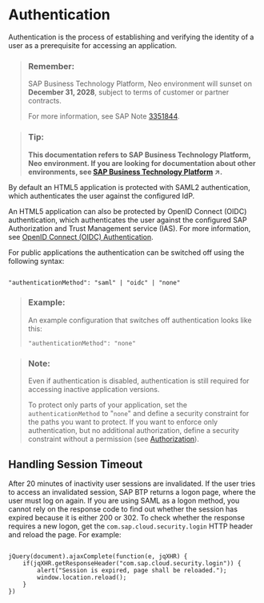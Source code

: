 <!-- loiode16793b391a4bcfae6096f34433de76 -->

# Authentication

Authentication is the process of establishing and verifying the identity of a user as a prerequisite for accessing an application.

> ### Remember:  
> SAP Business Technology Platform, Neo environment will sunset on **December 31, 2028**, subject to terms of customer or partner contracts.
> 
> For more information, see SAP Note [3351844](https://me.sap.com/notes/3351844).

> ### Tip:  
> **This documentation refers to SAP Business Technology Platform, Neo environment. If you are looking for documentation about other environments, see [SAP Business Technology Platform](https://help.sap.com/viewer/65de2977205c403bbc107264b8eccf4b/Cloud/en-US/6a2c1ab5a31b4ed9a2ce17a5329e1dd8.html "SAP Business Technology Platform (SAP BTP) is an integrated offering comprised of the following technology portfolios: application development; process automation; integration; data, analytics, and enterprise planning; artificial intelligence. The platform offers users the ability to turn data into business value, compose end-to-end business processes, connect entire IT landscapes, and personalize, build and extend SAP applications. This reduces the overall total cost of ownership maintaining SAP landscapes and third-party software across end-to-end business processes.") :arrow_upper_right:.**

By default an HTML5 application is protected with SAML2 authentication, which authenticates the user against the configured IdP.

An HTML5 application can also be protected by OpenID Connect \(OIDC\) authentication, which authenticates the user against the configured SAP Authorization and Trust Management service \(IAS\). For more information, see [OpenID Connect \(OIDC\) Authentication](../60-security-neo/openid-connect-oidc-authentication-084c6fb.md).

For public applications the authentication can be switched off using the following syntax:

```

"authenticationMethod": "saml" | "oidc" | "none"
```

> ### Example:  
> An example configuration that switches off authentication looks like this:
> 
> ```
> "authenticationMethod": "none"
> ```

> ### Note:  
> Even if authentication is disabled, authentication is still required for accessing inactive application versions.
> 
> To protect only parts of your application, set the `authenticationMethod` to "`none`" and define a security constraint for the paths you want to protect. If you want to enforce only authentication, but no additional authorization, define a security constraint without a permission \(see [Authorization](authorization-a139548.md)\).



## Handling Session Timeout

After 20 minutes of inactivity user sessions are invalidated. If the user tries to access an invalidated session, SAP BTP returns a logon page, where the user must log on again. If you are using SAML as a logon method, you cannot rely on the response code to find out whether the session has expired because it is either 200 or 302. To check whether the response requires a new logon, get the `com.sap.cloud.security.login` HTTP header and reload the page. For example:

```

jQuery(document).ajaxComplete(function(e, jqXHR) {
    if(jqXHR.getResponseHeader("com.sap.cloud.security.login")) {
        alert("Session is expired, page shall be reloaded.");
        window.location.reload();
    }
})

```

